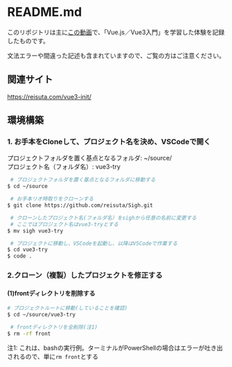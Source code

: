 # README.md

このリポジトリは主に[この動画](https://youtu.be/1smtU3CbP34)で、「Vue.js／Vue3入門」を学習した体験を記録したものです。  

文法エラーや間違った記述も含まれていますので、ご覧の方はご注意ください。  

## 関連サイト

https://reisuta.com/vue3-init/

## 環境構築

### 1. お手本をCloneして、プロジェクト名を決め、VSCodeで開く

プロジェクトフォルダを置く基点となるフォルダ: ~/source/  
プロジェクト名（フォルダ名）: vue3-try  

```bash
 # プロジェクトフォルダを置く基点となるフォルダに移動する
$ cd ~/source

 # お手本リオ時取りをクローンする
$ git clone https://github.com/reisuta/Sigh.git

 # クローンしたプロジェクト名(フォルダ名）をsighから任意の名前に変更する
 # ここではプロジェクト名はvue3-tryとする
$ mv sigh vue3-try

 # プロジェクトに移動し、VSCodeを起動し、以降はVSCodeで作業する
$ cd vue3-try
$ code .
```

### 2.クローン（複製）したプロジェクトを修正する

#### (1)frontディレクトリを削除する

```bash
# プロジェクトルートに移動(していることを確認)
$ cd ~/source/vue3-try

 # frontディレクトリを全削除(注1)
$ rm -rf front 
```

注1: これは、bashの実行例。ターミナルがPowerShellの場合はエラーが吐き出されるので、単に`rm front`とする
